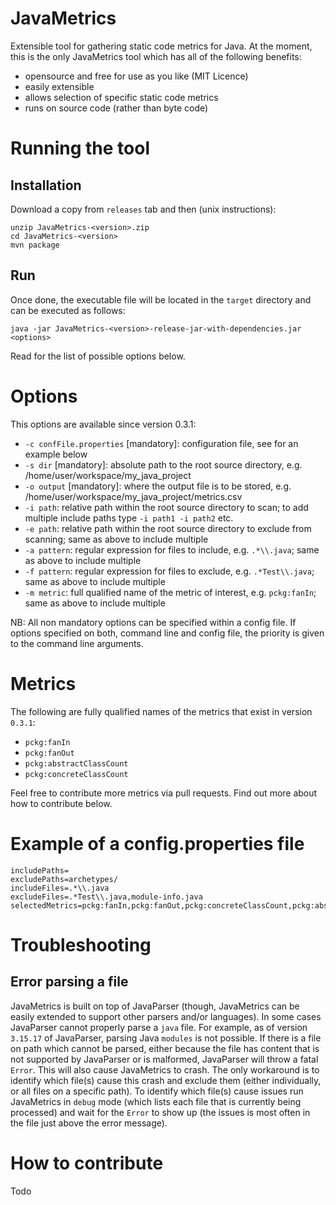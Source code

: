 # JavaMetrics

Extensible tool for gathering static code metrics for Java. At the moment, this is the only JavaMetrics tool which has all of the following benefits:

- opensource and free for use as you like (MIT Licence)
- easily extensible
- allows selection of specific static code metrics
- runs on source code (rather than byte code)

# Running the tool

## Installation

Download a copy from `releases` tab and then (unix instructions):

```
unzip JavaMetrics-<version>.zip
cd JavaMetrics-<version>
mvn package
```

## Run
Once done, the executable file will be located in the `target` directory and can be executed as follows:

`java -jar JavaMetrics-<version>-release-jar-with-dependencies.jar <options>`

Read for the list of possible options below.

# Options

This options are available since version 0.3.1:

- `-c confFile.properties` [mandatory]: configuration file, see for an example below
- `-s dir` [mandatory]: absolute path to the root source directory, e.g. /home/user/workspace/my_java_project
- `-o output` [mandatory]: where the output file is to be stored, e.g. /home/user/workspace/my_java_project/metrics.csv
- `-i path`: relative path within the root source directory to scan; to add multiple include paths type `-i path1 -i path2` etc.
- `-e path`: relative path within the root source directory to exclude from scanning; same as above to include multiple
- `-a pattern`: regular expression for files to include, e.g. `.*\\.java`; same as above to include multiple
- `-f pattern`: regular expression for files to exclude, e.g. `.*Test\\.java`; same as above to include multiple
- `-m metric`: full qualified name of the metric of interest, e.g. `pckg:fanIn`; same as above to include multiple

NB: All non mandatory options can be specified within a config file. If options specified on both, command line and config file, the priority is given to the command line arguments.

# Metrics

The following are fully qualified names of the metrics that exist in version `0.3.1`:

- `pckg:fanIn`
- `pckg:fanOut`
- `pckg:abstractClassCount`
- `pckg:concreteClassCount`

Feel free to contribute more metrics via pull requests. Find out more about how to contribute below.

# Example of a config.properties file

```
includePaths=
excludePaths=archetypes/
includeFiles=.*\\.java
excludeFiles=.*Test\\.java,module-info.java
selectedMetrics=pckg:fanIn,pckg:fanOut,pckg:concreteClassCount,pckg:abstractClassCount
```
# Troubleshooting

## Error parsing a file
JavaMetrics is built on top of JavaParser (though, JavaMetrics can be easily extended to support other parsers and/or languages). In some cases JavaParser cannot properly parse a `java` file. For example, as of version `3.15.17` of JavaParser, parsing Java `modules` is not possible. If there is a file on path which cannot be parsed, either because the file has content that is not supported by JavaParser or is malformed, JavaParser will throw a fatal `Error`. This will also cause JavaMetrics to crash. The only workaround is to identify which file(s) cause this crash and exclude them (either individually, or all files on a specific path). To identify which file(s) cause issues run JavaMetrics in `debug` mode (which lists each file that is currently being processed) and wait for the `Error` to show up (the issues is most often in the file just above the error message).

# How to contribute

Todo
